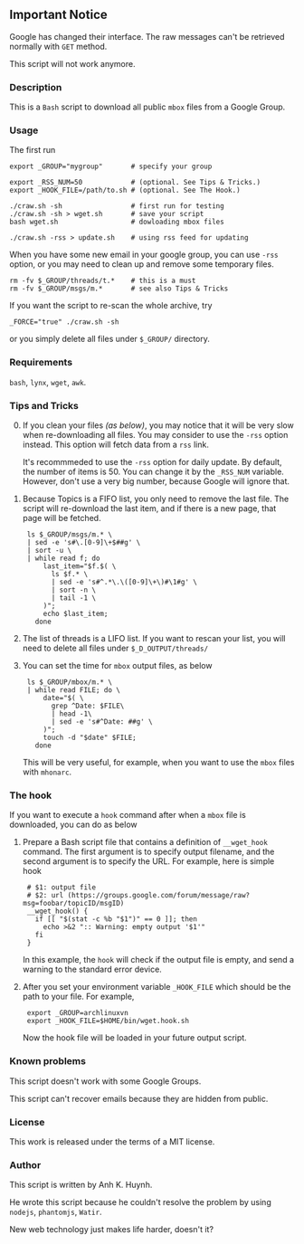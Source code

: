 ## Important Notice

Google has changed their interface.
The raw messages can't be retrieved normally with `GET` method.

This script will not work anymore.

### Description

This is a `Bash` script to download all public `mbox` files from
a Google Group.

### Usage

The first run

    export _GROUP="mygroup"       # specify your group

    export _RSS_NUM=50            # (optional. See Tips & Tricks.)
    export _HOOK_FILE=/path/to.sh # (optional. See The Hook.)

    ./craw.sh -sh                 # first run for testing
    ./craw.sh -sh > wget.sh       # save your script
    bash wget.sh                  # dowloading mbox files

    ./craw.sh -rss > update.sh    # using rss feed for updating

When you have some new email in your google group, you can use `-rss`
option, or you may need to clean up and remove some temporary files.

    rm -fv $_GROUP/threads/t.*    # this is a must
    rm -fv $_GROUP/msgs/m.*       # see also Tips & Tricks

If you want the script to re-scan the whole archive, try

    _FORCE="true" ./craw.sh -sh

or you simply delete all files under `$_GROUP/` directory.

### Requirements

`bash`, `lynx`, `wget`, `awk`.

### Tips and Tricks

0. If you clean your files _(as below)_, you may notice that it will be
   very slow when re-downloading all files. You may consider to use
   the `-rss` option instead. This option will fetch data from a `rss` link.

   It's recommmeded to use the `-rss` option for daily update. By default,
   the number of items is 50. You can change it by the `_RSS_NUM` variable.
   However, don't use a very big number, because Google will ignore that.

1. Because Topics is a FIFO list, you only need to remove the last file.
   The script will re-download the last item, and if there is a new page,
   that page will be fetched.

        ls $_GROUP/msgs/m.* \
        | sed -e 's#\.[0-9]\+$##g' \
        | sort -u \
        | while read f; do
            last_item="$f.$( \
              ls $f.* \
              | sed -e 's#^.*\.\([0-9]\+\)#\1#g' \
              | sort -n \
              | tail -1 \
            )";
            echo $last_item;
          done

2. The list of threads is a LIFO list. If you want to rescan your list,
   you will need to delete all files under `$_D_OUTPUT/threads/`

3. You can set the time for `mbox` output files, as below

        ls $_GROUP/mbox/m.* \
        | while read FILE; do \
            date="$( \
              grep ^Date: $FILE\
              | head -1\
              | sed -e 's#^Date: ##g' \
            )";
            touch -d "$date" $FILE;
          done

    This will be very useful, for example, when you want to use the
    `mbox` files with `mhonarc`.

### The hook

If you want to execute a `hook` command after when a `mbox` file is
downloaded, you can do as below

1. Prepare a Bash script file that contains a definition of `__wget_hook`
   command. The first argument is to specify output filename, and the
   second argument is to specify the URL. For example, here is simple hook

        # $1: output file
        # $2: url (https://groups.google.com/forum/message/raw?msg=foobar/topicID/msgID)
        __wget_hook() {
          if [[ "$(stat -c %b "$1")" == 0 ]]; then
            echo >&2 ":: Warning: empty output '$1'"
          fi
        }

    In this example, the `hook` will check if the output file is empty,
    and send a warning to the standard error device.

2. After you set your environment variable `_HOOK_FILE` which should
   be the path to your file. For example,

        export _GROUP=archlinuxvn
        export _HOOK_FILE=$HOME/bin/wget.hook.sh

   Now the hook file will be loaded in your future output script.

### Known problems

This script doesn't work with some Google Groups.

This script can't recover emails because they are hidden from public.

### License

This work is released under the terms of a MIT license.

### Author

This script is written by Anh K. Huynh.

He wrote this script because he couldn't resolve the problem by using
`nodejs`, `phantomjs`, `Watir`.

New web technology just makes life harder, doesn't it?
